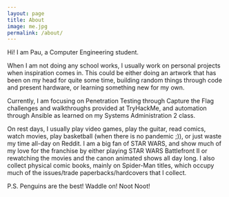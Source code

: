 ```yaml
---
layout: page
title: About
image: me.jpg
permalink: /about/
---
```


Hi! I am Pau, a Computer Engineering student.

When I am not doing any school works, I usually work on personal projects when inspiration comes in. This could be either doing an artwork that has been on my head for quite some time, building random things through code and present hardware, or learning something new for my own.

Currently, I am focusing on Penetration Testing through Capture the Flag challenges and walkthroughs provided at TryHackMe, and automation through Ansible as learned on my Systems Administration 2 class.

On rest days, I usually play video games, play the guitar, read comics, watch movies, play basketball (when there is no pandemic ;)), or just waste my time all-day on Reddit. I am a big fan of STAR WARS, and show much of my love for the franchise by either playing STAR WARS Battlefront II or rewatching the movies and the canon animated shows all day long. I also collect physical comic books, mainly on Spider-Man titles, which occupy much of the issues/trade paperbacks/hardcovers that I collect.


P.S. Penguins are the best! Waddle on! Noot Noot!
